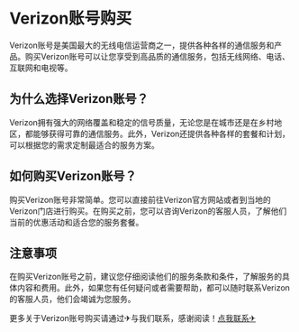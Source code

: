 # Verizon账号购买

Verizon账号是美国最大的无线电信运营商之一，提供各种各样的通信服务和产品。购买Verizon账号可以让您享受到高品质的通信服务，包括无线网络、电话、互联网和电视等。

## 为什么选择Verizon账号？

Verizon拥有强大的网络覆盖和稳定的信号质量，无论您是在城市还是在乡村地区，都能够获得可靠的通信服务。此外，Verizon还提供各种各样的套餐和计划，可以根据您的需求定制最适合的服务方案。

## 如何购买Verizon账号？

购买Verizon账号非常简单。您可以直接前往Verizon官方网站或者到当地的Verizon门店进行购买。在购买之前，您可以咨询Verizon的客服人员，了解他们当前的优惠活动和适合您的服务套餐。

## 注意事项

在购买Verizon账号之前，建议您仔细阅读他们的服务条款和条件，了解服务的具体内容和费用。此外，如果您有任何疑问或者需要帮助，都可以随时联系Verizon的客服人员，他们会竭诚为您服务。

更多关于Verizon账号购买请通过✈与我们联系，感谢阅读！[点我联系✈](https://gm.G208.com)